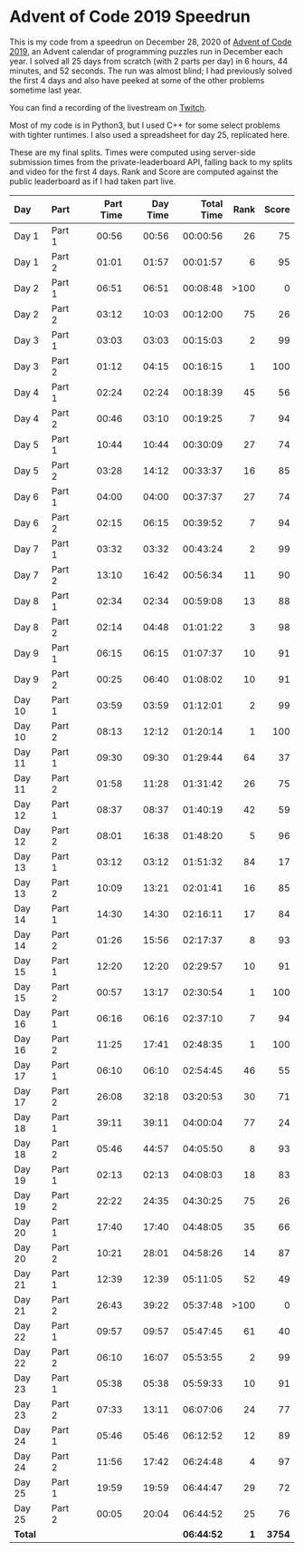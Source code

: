 # Advent of Code 2019 Speedrun

This is my code from a speedrun on December 28, 2020 of [Advent of Code 2019](https://adventofcode.com/2019),
an Advent calendar of programming puzzles run in December each year. I solved
all 25 days from scratch (with 2 parts per day) in 6 hours, 44 minutes, and 52
seconds. The run was almost blind; I had previously solved the first 4 days and
also have peeked at some of the other problems sometime last year.

You can find a recording of the livestream on [Twitch](https://www.twitch.tv/videos/854280596).

Most of my code is in Python3, but I used C++ for some select problems with
tighter runtimes. I also used a spreadsheet for day 25, replicated here.

These are my final splits. Times were computed using server-side
submission times from the private-leaderboard API, falling back to my splits
and video for the first 4 days. Rank and Score are computed against the public
leaderboard as if I had taken part live.

| Day | Part | Part Time | Day Time | Total Time | Rank | Score |
|:--- |:---- | ----------:| ---------:| -----------:| ----------------:| ------:|
| Day 1 | Part 1 | 00:56 | 00:56 | 00:00:56 | 26 | 75 |
| Day 1 | Part 2 | 01:01 | 01:57 | 00:01:57 | 6 | 95 |
| Day 2 | Part 1 | 06:51 | 06:51 | 00:08:48 | >100 | 0 |
| Day 2 | Part 2 | 03:12 | 10:03 | 00:12:00 | 75 | 26 |
| Day 3 | Part 1 | 03:03 | 03:03 | 00:15:03 | 2 | 99 |
| Day 3 | Part 2 | 01:12 | 04:15 | 00:16:15 | 1 | 100 |
| Day 4 | Part 1 | 02:24 | 02:24 | 00:18:39 | 45 | 56 |
| Day 4 | Part 2 | 00:46 | 03:10 | 00:19:25 | 7 | 94 |
| Day 5 | Part 1 | 10:44 | 10:44 | 00:30:09 | 27 | 74 |
| Day 5 | Part 2 | 03:28 | 14:12 | 00:33:37 | 16 | 85 |
| Day 6 | Part 1 | 04:00 | 04:00 | 00:37:37 | 27 | 74 |
| Day 6 | Part 2 | 02:15 | 06:15 | 00:39:52 | 7 | 94 |
| Day 7 | Part 1 | 03:32 | 03:32 | 00:43:24 | 2 | 99 |
| Day 7 | Part 2 | 13:10 | 16:42 | 00:56:34 | 11 | 90 |
| Day 8 | Part 1 | 02:34 | 02:34 | 00:59:08 | 13 | 88 |
| Day 8 | Part 2 | 02:14 | 04:48 | 01:01:22 | 3 | 98 |
| Day 9 | Part 1 | 06:15 | 06:15 | 01:07:37 | 10 | 91 |
| Day 9 | Part 2 | 00:25 | 06:40 | 01:08:02 | 10 | 91 |
| Day 10 | Part 1 | 03:59 | 03:59 | 01:12:01 | 2 | 99 |
| Day 10 | Part 2 | 08:13 | 12:12 | 01:20:14 | 1 | 100 |
| Day 11 | Part 1 | 09:30 | 09:30 | 01:29:44 | 64 | 37 |
| Day 11 | Part 2 | 01:58 | 11:28 | 01:31:42 | 26 | 75 |
| Day 12 | Part 1 | 08:37 | 08:37 | 01:40:19 | 42 | 59 |
| Day 12 | Part 2 | 08:01 | 16:38 | 01:48:20 | 5 | 96 |
| Day 13 | Part 1 | 03:12 | 03:12 | 01:51:32 | 84 | 17 |
| Day 13 | Part 2 | 10:09 | 13:21 | 02:01:41 | 16 | 85 |
| Day 14 | Part 1 | 14:30 | 14:30 | 02:16:11 | 17 | 84 |
| Day 14 | Part 2 | 01:26 | 15:56 | 02:17:37 | 8 | 93 |
| Day 15 | Part 1 | 12:20 | 12:20 | 02:29:57 | 10 | 91 |
| Day 15 | Part 2 | 00:57 | 13:17 | 02:30:54 | 1 | 100 |
| Day 16 | Part 1 | 06:16 | 06:16 | 02:37:10 | 7 | 94 |
| Day 16 | Part 2 | 11:25 | 17:41 | 02:48:35 | 1 | 100 |
| Day 17 | Part 1 | 06:10 | 06:10 | 02:54:45 | 46 | 55 |
| Day 17 | Part 2 | 26:08 | 32:18 | 03:20:53 | 30 | 71 |
| Day 18 | Part 1 | 39:11 | 39:11 | 04:00:04 | 77 | 24 |
| Day 18 | Part 2 | 05:46 | 44:57 | 04:05:50 | 8 | 93 |
| Day 19 | Part 1 | 02:13 | 02:13 | 04:08:03 | 18 | 83 |
| Day 19 | Part 2 | 22:22 | 24:35 | 04:30:25 | 75 | 26 |
| Day 20 | Part 1 | 17:40 | 17:40 | 04:48:05 | 35 | 66 |
| Day 20 | Part 2 | 10:21 | 28:01 | 04:58:26 | 14 | 87 |
| Day 21 | Part 1 | 12:39 | 12:39 | 05:11:05 | 52 | 49 |
| Day 21 | Part 2 | 26:43 | 39:22 | 05:37:48 | >100 | 0 |
| Day 22 | Part 1 | 09:57 | 09:57 | 05:47:45 | 61 | 40 |
| Day 22 | Part 2 | 06:10 | 16:07 | 05:53:55 | 2 | 99 |
| Day 23 | Part 1 | 05:38 | 05:38 | 05:59:33 | 10 | 91 |
| Day 23 | Part 2 | 07:33 | 13:11 | 06:07:06 | 24 | 77 |
| Day 24 | Part 1 | 05:46 | 05:46 | 06:12:52 | 12 | 89 |
| Day 24 | Part 2 | 11:56 | 17:42 | 06:24:48 | 4 | 97 |
| Day 25 | Part 1 | 19:59 | 19:59 | 06:44:47 | 29 | 72 |
| Day 25 | Part 2 | 00:05 | 20:04 | 06:44:52 | 25 | 76 |
| **Total** |  |  |  | **06:44:52** | **1** | **3754** |
